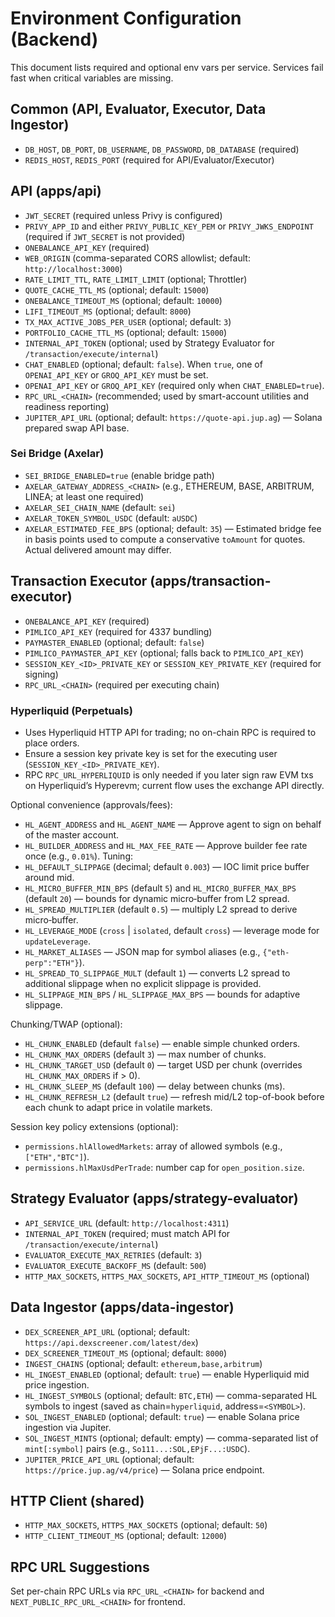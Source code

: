 # Environment Configuration (Backend)

This document lists required and optional env vars per service. Services fail fast when critical variables are missing.

## Common (API, Evaluator, Executor, Data Ingestor)
- `DB_HOST`, `DB_PORT`, `DB_USERNAME`, `DB_PASSWORD`, `DB_DATABASE` (required)
- `REDIS_HOST`, `REDIS_PORT` (required for API/Evaluator/Executor)

## API (apps/api)
- `JWT_SECRET` (required unless Privy is configured)
- `PRIVY_APP_ID` and either `PRIVY_PUBLIC_KEY_PEM` or `PRIVY_JWKS_ENDPOINT` (required if `JWT_SECRET` is not provided)
- `ONEBALANCE_API_KEY` (required)
- `WEB_ORIGIN` (comma-separated CORS allowlist; default: `http://localhost:3000`)
- `RATE_LIMIT_TTL`, `RATE_LIMIT_LIMIT` (optional; Throttler)
- `QUOTE_CACHE_TTL_MS` (optional; default: `15000`)
- `ONEBALANCE_TIMEOUT_MS` (optional; default: `10000`)
- `LIFI_TIMEOUT_MS` (optional; default: `8000`)
- `TX_MAX_ACTIVE_JOBS_PER_USER` (optional; default: `3`)
- `PORTFOLIO_CACHE_TTL_MS` (optional; default: `15000`)
- `INTERNAL_API_TOKEN` (optional; used by Strategy Evaluator for `/transaction/execute/internal`)
- `CHAT_ENABLED` (optional; default: `false`). When `true`, one of `OPENAI_API_KEY` or `GROQ_API_KEY` must be set.
- `OPENAI_API_KEY` or `GROQ_API_KEY` (required only when `CHAT_ENABLED=true`).
- `RPC_URL_<CHAIN>` (recommended; used by smart-account utilities and readiness reporting)
 - `JUPITER_API_URL` (optional; default: `https://quote-api.jup.ag`) — Solana prepared swap API base.

### Sei Bridge (Axelar)
- `SEI_BRIDGE_ENABLED=true` (enable bridge path)
- `AXELAR_GATEWAY_ADDRESS_<CHAIN>` (e.g., ETHEREUM, BASE, ARBITRUM, LINEA; at least one required)
- `AXELAR_SEI_CHAIN_NAME` (default: `sei`)
- `AXELAR_TOKEN_SYMBOL_USDC` (default: `aUSDC`)
- `AXELAR_ESTIMATED_FEE_BPS` (optional; default: `35`) — Estimated bridge fee in basis points used to compute a conservative `toAmount` for quotes. Actual delivered amount may differ.

## Transaction Executor (apps/transaction-executor)
- `ONEBALANCE_API_KEY` (required)
- `PIMLICO_API_KEY` (required for 4337 bundling)
- `PAYMASTER_ENABLED` (optional; default: `false`)
- `PIMLICO_PAYMASTER_API_KEY` (optional; falls back to `PIMLICO_API_KEY`)
- `SESSION_KEY_<ID>_PRIVATE_KEY` or `SESSION_KEY_PRIVATE_KEY` (required for signing)
- `RPC_URL_<CHAIN>` (required per executing chain)

### Hyperliquid (Perpetuals)
- Uses Hyperliquid HTTP API for trading; no on-chain RPC is required to place orders.
- Ensure a session key private key is set for the executing user (`SESSION_KEY_<ID>_PRIVATE_KEY`).
- RPC `RPC_URL_HYPERLIQUID` is only needed if you later sign raw EVM txs on Hyperliquid’s Hyperevm; current flow uses the exchange API directly.

Optional convenience (approvals/fees):
- `HL_AGENT_ADDRESS` and `HL_AGENT_NAME` — Approve agent to sign on behalf of the master account.
- `HL_BUILDER_ADDRESS` and `HL_MAX_FEE_RATE` — Approve builder fee rate once (e.g., `0.01%`).
Tuning:
- `HL_DEFAULT_SLIPPAGE` (decimal; default `0.003`) — IOC limit price buffer around mid.
- `HL_MICRO_BUFFER_MIN_BPS` (default `5`) and `HL_MICRO_BUFFER_MAX_BPS` (default `20`) — bounds for dynamic micro‑buffer from L2 spread.
- `HL_SPREAD_MULTIPLIER` (default `0.5`) — multiply L2 spread to derive micro‑buffer.
- `HL_LEVERAGE_MODE` (`cross` | `isolated`, default `cross`) — leverage mode for `updateLeverage`.
- `HL_MARKET_ALIASES` — JSON map for symbol aliases (e.g., `{"eth-perp":"ETH"}`).
- `HL_SPREAD_TO_SLIPPAGE_MULT` (default `1`) — converts L2 spread to additional slippage when no explicit slippage is provided.
- `HL_SLIPPAGE_MIN_BPS` / `HL_SLIPPAGE_MAX_BPS` — bounds for adaptive slippage.

Chunking/TWAP (optional):
- `HL_CHUNK_ENABLED` (default `false`) — enable simple chunked orders.
- `HL_CHUNK_MAX_ORDERS` (default `3`) — max number of chunks.
- `HL_CHUNK_TARGET_USD` (default `0`) — target USD per chunk (overrides `HL_CHUNK_MAX_ORDERS` if > 0).
- `HL_CHUNK_SLEEP_MS` (default `100`) — delay between chunks (ms).
- `HL_CHUNK_REFRESH_L2` (default `true`) — refresh mid/L2 top-of-book before each chunk to adapt price in volatile markets.

Session key policy extensions (optional):
- `permissions.hlAllowedMarkets`: array of allowed symbols (e.g., `["ETH","BTC"]`).
- `permissions.hlMaxUsdPerTrade`: number cap for `open_position.size`.

## Strategy Evaluator (apps/strategy-evaluator)
- `API_SERVICE_URL` (default: `http://localhost:4311`)
- `INTERNAL_API_TOKEN` (required; must match API for `/transaction/execute/internal`)
- `EVALUATOR_EXECUTE_MAX_RETRIES` (default: `3`)
- `EVALUATOR_EXECUTE_BACKOFF_MS` (default: `500`)
- `HTTP_MAX_SOCKETS`, `HTTPS_MAX_SOCKETS`, `API_HTTP_TIMEOUT_MS` (optional)

## Data Ingestor (apps/data-ingestor)
- `DEX_SCREENER_API_URL` (optional; default: `https://api.dexscreener.com/latest/dex`)
- `DEX_SCREENER_TIMEOUT_MS` (optional; default: `8000`)
- `INGEST_CHAINS` (optional; default: `ethereum,base,arbitrum`)
- `HL_INGEST_ENABLED` (optional; default: `true`) — enable Hyperliquid mid price ingestion.
- `HL_INGEST_SYMBOLS` (optional; default: `BTC,ETH`) — comma-separated HL symbols to ingest (saved as chain=`hyperliquid`, address=`<SYMBOL>`).
- `SOL_INGEST_ENABLED` (optional; default: `true`) — enable Solana price ingestion via Jupiter.
- `SOL_INGEST_MINTS` (optional; default: empty) — comma-separated list of `mint[:symbol]` pairs (e.g., `So111...:SOL,EPjF...:USDC`).
- `JUPITER_PRICE_API_URL` (optional; default: `https://price.jup.ag/v4/price`) — Solana price endpoint.

## HTTP Client (shared)
- `HTTP_MAX_SOCKETS`, `HTTPS_MAX_SOCKETS` (optional; default: `50`)
- `HTTP_CLIENT_TIMEOUT_MS` (optional; default: `12000`)

## RPC URL Suggestions
Set per-chain RPC URLs via `RPC_URL_<CHAIN>` for backend and `NEXT_PUBLIC_RPC_URL_<CHAIN>` for frontend.
